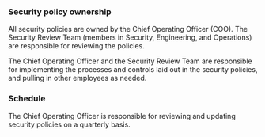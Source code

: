 ### Security policy ownership
All security policies are owned by the Chief Operating Officer (COO). The Security Review Team (members in Security, Engineering, and Operations) are responsible for reviewing the policies.

The Chief Operating Officer and the Security Review Team are responsible for implementing the processes and controls laid out in the security policies, and pulling in other employees as needed.

### Schedule
The Chief Operating Officer is responsible for reviewing and updating security policies on a quarterly basis.
